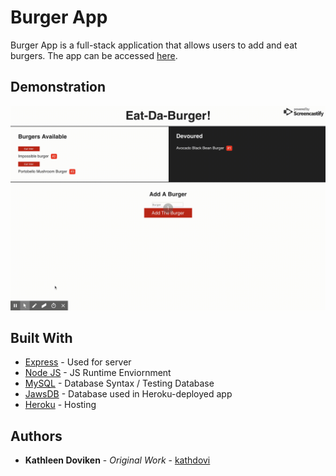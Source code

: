 # Burger App

Burger App is a full-stack application that allows users to add and eat burgers. The app can be accessed [here](https://safe-cove-40146.herokuapp.com/).

## Demonstration
![App Gif](https://github.com/kathdovi/BurgerApp/blob/master/EatDaBurger.gif)


## Built With

* [Express](https://expressjs.com/) - Used for server
* [Node JS](https://nodejs.org/en/) - JS Runtime Enviornment
* [MySQL](https://www.mysql.com/) - Database Syntax / Testing Database
* [JawsDB](https://www.jawsdb.com/) - Database used in Heroku-deployed app
* [Heroku](https://www.heroku.com/) - Hosting

## Authors

* **Kathleen Doviken** - *Original Work* - [kathdovi](https://github.com/kathdovi)




